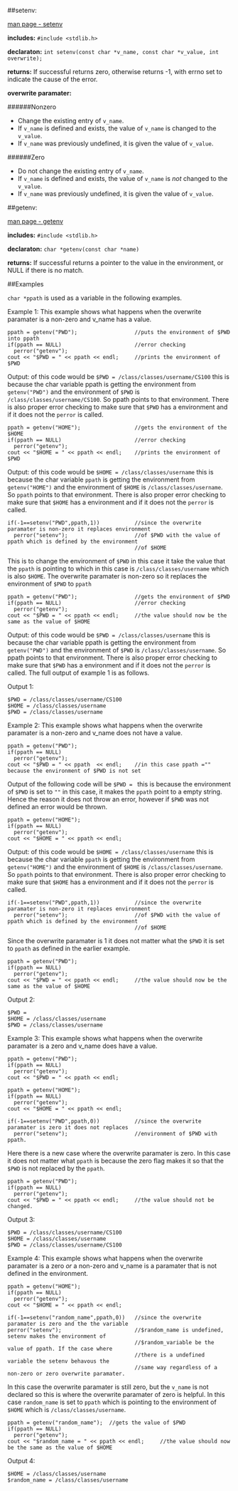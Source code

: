 ##setenv:

[man page - setenv](http://linux.die.net/man/3/setenv)

**includes:** `#include <stdlib.h>`

**declaraton:** `int setenv(const char *v_name, const char *v_value, int overwrite);`

**returns:** If successful returns zero, otherwise returns -1, with errno set to indicate the cause of the error.

**overwrite paramater:**

######Nonzero

- Change the existing entry of `v_name`.
- If `v_name` is defined and exists, the value of `v_name` is changed to the `v_value`. 
- If `v_name` was previously undefined, it is given the value of `v_value`. 

######Zero
  
- Do not change the existing entry of `v_name`.
- If `v_name` is defined and exists, the value of `v_name` is *not* changed to the `v_value`. 
- If `v_name` was previously undefined, it is given the value of `v_value`. 

##getenv:

[man page - getenv](http://linux.die.net/man/3/getenv)

**includes:** `#include <stdlib.h>`

**declaraton:** `char *getenv(const char *name)`

**returns:**  If successful returns a pointer to the value in the environment, or NULL if there is no match.

##Examples

``char *ppath`` is used as a variable in the following examples.

Example 1: This example shows what happens when the overwrite paramater is a non-zero and v_name has a value.

    ppath = getenv("PWD");                  //puts the environment of $PWD into ppath
    if(ppath == NULL)                       //error checking
      perror("getenv");   
    cout << "$PWD = " << ppath << endl;     //prints the environment of $PWD 

Output: of this code would be `$PWD = /class/classes/username/CS100` this is because the char variable ppath is getting the 
environment from `getenv("PWD")` and the environment of `$PWD` is `/class/classes/username/CS100`. So ppath points to that 
environment. There is also proper error checking to make sure that `$PWD` has a environment and if it does not the `perror` 
is called. 

    ppath = getenv("HOME");                 //gets the environment of the $HOME
    if(ppath == NULL)                       //error checking
      perror("getenv");
    cout << "$HOME = " << ppath << endl;    //prints the environment of $PWD

Output: of this code would be `$HOME = /class/classes/username` this is because the char variable `ppath` is getting the 
environment from `getenv("HOME")` and the environment of `$HOME` is `/class/classes/username`. So `ppath` points to that 
environment. There is also proper error checking to make sure that `$HOME` has a environment and if it does not the `perror` 
is called. 

    if(-1==setenv("PWD",ppath,1))           //since the overwrite paramater is non-zero it replaces environment 
      perror("setenv");                     //of $PWD with the value of ppath which is defined by the environment 
                                            //of $HOME
    
This is to change the environment of `$PWD` in this case it take the value that the `ppath` is pointing to which in this case is `/class/classes/username` which is also `$HOME`. The overwrite paramater is non-zero so it replaces the environment of `$PWD` to `ppath`

    ppath = getenv("PWD");                  //gets the environment of $PWD
    if(ppath == NULL)                       //error checking
      perror("getenv");
    cout << "$PWD = " << ppath << endl;     //the value should now be the same as the value of $HOME

Output: of this code would be `$PWD = /class/classes/username` this is because the char variable ppath is getting the 
environment from `getenv("PWD")` and the environment of `$PWD` is `/class/classes/username`. So ppath points to that 
environment. There is also proper error checking to make sure that `$PWD` has a environment and if it does not the `perror` 
is called. The full output of example 1 is as follows.

Output 1:

    $PWD = /class/classes/username/CS100
    $HOME = /class/classes/username
    $PWD = /class/classes/username

Example 2: This example shows what happens when the overwrite paramater is a non-zero and v_name does not have a value.

    ppath = getenv("PWD");                  
    if(ppath == NULL)
      perror("getenv");
    cout << "$PWD = " << ppath  << endl;    //in this case ppath ="" because the environment of $PWD is not set
    
Output of the following code will be `$PWD = ` this is because the environment of `$PWD` is set to `""` in this case, it makes the `ppath` point to a empty string. Hence the reason it does not throw an error, however if `$PWD` was not defined an error would be thrown.

    ppath = getenv("HOME"); 
    if(ppath == NULL)
      perror("getenv");
    cout << "$HOME = " << ppath << endl;

Output: of this code would be `$HOME = /class/classes/username` this is because the char variable `ppath` is getting the 
environment from `getenv("HOME")` and the environment of `$HOME` is `/class/classes/username`. So `ppath` points to that 
environment. There is also proper error checking to make sure that `$HOME` has a environment and if it does not the `perror` 
is called.

    if(-1==setenv("PWD",ppath,1))           //since the overwrite paramater is non-zero it replaces environment 
      perror("setenv");                     //of $PWD with the value of ppath which is defined by the environment 
                                            //of $HOME 

Since the overwrite paramater is 1 it does not matter what the `$PWD` it is set to `ppath` as defined in the earlier example.

    ppath = getenv("PWD");                  
    if(ppath == NULL)
      perror("getenv");  
    cout << "$PWD = " << ppath << endl;     //the value should now be the same as the value of $HOME

Output 2:

    $PWD =
    $HOME = /class/classes/username
    $PWD = /class/classes/username

Example 3: This example shows what happens when the overwrite paramater is a zero and v_name does have a value.

    ppath = getenv("PWD"); 
    if(ppath == NULL)
      perror("getenv");
    cout << "$PWD = " << ppath << endl;
    
    ppath = getenv("HOME"); 
    if(ppath == NULL)
      perror("getenv");
    cout << "$HOME = " << ppath << endl;
    
    if(-1==setenv("PWD",ppath,0))           //since the overwrite paramater is zero it does not replaces  
      perror("setenv");                     //environment of $PWD with ppath.

Here there is a new case where the overwrite paramater is zero. In this case it does not matter what `ppath` is because the zero flag makes it so that the `$PWD` is not replaced by the `ppath`.

    ppath = getenv("PWD");                
    if(ppath == NULL)
      perror("getenv");
    cout << "$PWD = " << ppath << endl;     //the value should not be changed.

Output 3:

    $PWD = /class/classes/username/CS100
    $HOME = /class/classes/username
    $PWD = /class/classes/username/CS100

Example 4: This example shows what happens when the overwrite paramater is a zero *or* a non-zero and v_name is a paramater that is not defined in the environment.

    ppath = getenv("HOME"); 
    if(ppath == NULL)
      perror("getenv");
    cout << "$HOME = " << ppath << endl;

    if(-1==setenv("random_name",ppath,0))   //since the overwrite paramater is zero and the the variable     
    perror("setenv");                       //$random_name is undefined, setenv makes the environment of 
                                            //$random_variable be the value of ppath. If the case where
                                            //there is a undefined variable the setenv behavous the
                                            //same way regardless of a non-zero or zero overwrite paramater. 
                                            
In this case the overwrite paramater is still zero, but the `v_name` is not declared so this is where the overwrite paramater of zero is helpful. In this case `random_name` is set to `ppath` which is pointing to the environment of `$HOME` which is `/class/classes/username`. 
                                            
    ppath = getenv("random_name");  //gets the value of $PWD
    if(ppath == NULL)
      perror("getenv");
    cout << "$random_name = " << ppath << endl;     //the value should now be the same as the value of $HOME

Output 4:

    $HOME = /class/classes/username
    $random_name = /class/classes/username
